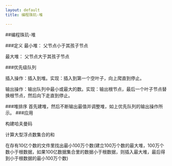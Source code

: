 ```yaml
---
layout: default
title: 编程珠玑-堆

---
```

##编程珠玑-堆

###定义
最小堆：
父节点小于其孩子节点

最大堆：
父节点大于其孩子节点

###优先级队列

插入操作：插入到堆。实现：插入到第一个空叶子，向上爬直到停止。

输出操作：输出队列中最小或最大的数。实现：输出根节点，最后一个叶子节点替换根节点，然后向下走直到停止。


###堆排序
首先建堆，然后不断输出最值并调整堆，如上优先队列的输出操作所示。
###应用

构建哈夫曼码

计算大型浮点数集合的和

在存有10亿个数的文件里找出最小100万个数(建立100万个数的最大堆，100万个数小于根数据，如果100亿数据集合里的数据小于根数据，则插入最大堆，最后得到小于根数据的最小100万个数)






